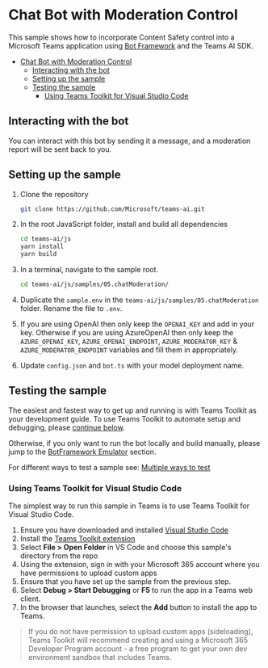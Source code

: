 # Chat Bot with Moderation Control

This sample shows how to incorporate Content Safety control into a Microsoft Teams application using [Bot Framework](https://dev.botframework.com) and the Teams AI SDK.

<!-- @import "[TOC]" {cmd="toc" depthFrom=1 depthTo=6 orderedList=false} -->

<!-- code_chunk_output -->

- [Chat Bot with Moderation Control](#chat-bot-with-moderation-control)
  - [Interacting with the bot](#interacting-with-the-bot)
  - [Setting up the sample](#setting-up-the-sample)
  - [Testing the sample](#testing-the-sample)
    - [Using Teams Toolkit for Visual Studio Code](#using-teams-toolkit-for-visual-studio-code)

<!-- /code_chunk_output -->

## Interacting with the bot

You can interact with this bot by sending it a message, and a moderation report will be sent back to you.


## Setting up the sample

1. Clone the repository

    ```bash
    git clone https://github.com/Microsoft/teams-ai.git
    ```

2. In the root JavaScript folder, install and build all dependencies

    ```bash
    cd teams-ai/js
    yarn install
    yarn build
    ```

3. In a terminal, navigate to the sample root.

    ```bash
    cd teams-ai/js/samples/05.chatModeration/
    ```

4. Duplicate the `sample.env` in the `teams-ai/js/samples/05.chatModeration` folder. Rename the file to `.env`. 

5. If you are using OpenAI then only keep the `OPENAI_KEY` and add in your key. Otherwise if you are using AzureOpenAI then only keep the `AZURE_OPENAI_KEY`, `AZURE_OPENAI_ENDPOINT`, `AZURE_MODERATOR_KEY` & `AZURE_MODERATOR_ENDPOINT` variables and fill them in appropriately.

6. Update `config.json` and `bot.ts` with your model deployment name.

## Testing the sample

The easiest and fastest way to get up and running is with Teams Toolkit as your development guide. To use Teams Toolkit to automate setup and debugging, please [continue below](#using-teams-toolkit-for-visual-studio-code).

Otherwise, if you only want to run the bot locally and build manually, please jump to the [BotFramework Emulator](#testing-in-BotFramework-emulator) section.

For different ways to test a sample see: [Multiple ways to test](../README.md#multiple-ways-to-test)

### Using Teams Toolkit for Visual Studio Code 

The simplest way to run this sample in Teams is to use Teams Toolkit for Visual Studio Code.

1. Ensure you have downloaded and installed [Visual Studio Code](https://code.visualstudio.com/docs/setup/setup-overview)
1. Install the [Teams Toolkit extension](https://marketplace.visualstudio.com/items?itemName=TeamsDevApp.ms-teams-vscode-extension)
1. Select **File > Open Folder** in VS Code and choose this sample's directory from the repo
1. Using the extension, sign in with your Microsoft 365 account where you have permissions to upload custom apps
1. Ensure that you have set up the sample from the previous step.
1. Select **Debug > Start Debugging** or **F5** to run the app in a Teams web client.
1. In the browser that launches, select the **Add** button to install the app to Teams.

> If you do not have permission to upload custom apps (sideloading), Teams Toolkit will recommend creating and using a Microsoft 365 Developer Program account - a free program to get your own dev environment sandbox that includes Teams.